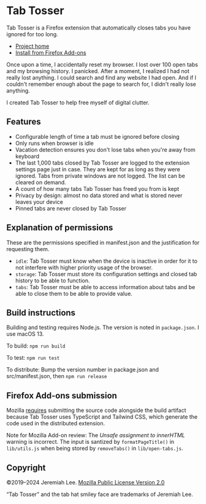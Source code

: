 # Tab Tosser

Tab Tosser is a Firefox extension that automatically closes tabs you have ignored for too long.

- [Project home](https://www.jeremiahlee.com/tab-tosser/)
- [Install from Firefox Add-ons](https://addons.mozilla.org/en-US/firefox/addon/tab-tosser/)

Once upon a time, I accidentally reset my browser. I lost over 100 open tabs and my browsing history. I panicked. After a moment, I realized I had not really lost anything. I could search and find any website I had open. And if I couldn't remember enough about the page to search for, I didn't really lose anything.

I created Tab Tosser to help free myself of digital clutter.

## Features

- Configurable length of time a tab must be ignored before closing
- Only runs when browser is idle
- Vacation detection ensures you don't lose tabs when you're away from keyboard
- The last 1,000 tabs closed by Tab Tosser are logged to the extension settings page just in case. They are kept for as long as they were ignored. Tabs from private windows are not logged. The list can be cleared on demand.
- A count of how many tabs Tab Tosser has freed you from is kept
- Privacy by design: almost no data stored and what is stored never leaves your device
- Pinned tabs are never closed by Tab Tosser

## Explanation of permissions

These are the permissions specified in manifest.json and the justification for requesting them.

- `idle`: Tab Tosser must know when the device is inactive in order for it to not interfere with higher priority usage of the browser.
- `storage`: Tab Tosser must store its configuration settings and closed tab history to be able to function.
- `tabs`: Tab Tosser must be able to access information about tabs and be able to close them to be able to provide value.

## Build instructions

Building and testing requires Node.js. The version is noted in `package.json`. I use macOS 13.

To build: `npm run build`

To test: `npm run test`

To distribute: Bump the version number in package.json and src/manifest.json, then `npm run release`

## Firefox Add-ons submission

Mozilla [requires](https://extensionworkshop.com/documentation/publish/source-code-submission/) submitting the source code alongside the build artifact because Tab Tosser uses TypeScript and Tailwind CSS, which generate the code used in the distributed extension.

Note for Mozilla Add-on review: The _Unsafe assignment to innerHTML_ warning is incorrect. The input is santized by `formatPageTitle()` in `lib/utils.js` when being stored by `removeTabs()` in `lib/open-tabs.js`.

## Copyright

©2019–2024 Jeremiah Lee. [Mozilla Public License Version 2.0](LICENSE.md)

“Tab Tosser” and the tab hat smiley face are trademarks of Jeremiah Lee.
